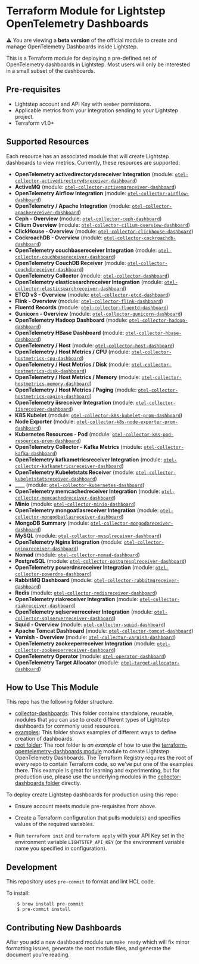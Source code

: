 # Terraform Module for Lightstep OpenTelemetry Dashboards

**:warning:** You are viewing a **beta version** of the official
module to create and manage OpenTelemetry Dashboards inside Lightstep.

This is a Terraform module for deploying a pre-defined set of OpenTelemetry dashboards in Lightstep. Most users will only be interested in a small subset of the dashboards.

## Pre-requisites

* Lightstep account and API Key with `member` permissons.
* Applicable metrics from your integration sending to your Lightstep project.
* Terraform v1.0+

## Supported Resources

Each resource has an associated module that will create Lightstep dashboards to view metrics. Currently, these resources are supported:

<!-- modules autogenerated section -->
* __OpenTelemetry activedirectorydsreceiver Integration__ (module: [`otel-collector-activedirectorydsreceiver-dashboard`](https://github.com/lightstep/terraform-opentelemetry-dashboards/tree/main/collector-dashboards/otel-collector-activedirectorydsreceiver-dashboard))
* __ActiveMQ__ (module: [`otel-collector-activemqreceiver-dashboard`](https://github.com/lightstep/terraform-opentelemetry-dashboards/tree/main/collector-dashboards/otel-collector-activemqreceiver-dashboard))
* __OpenTelemetry Airflow Integration__ (module: [`otel-collector-airflow-dashboard`](https://github.com/lightstep/terraform-opentelemetry-dashboards/tree/main/collector-dashboards/otel-collector-airflow-dashboard))
* __OpenTelemetry / Apache Integration__ (module: [`otel-collector-apachereceiver-dashboard`](https://github.com/lightstep/terraform-opentelemetry-dashboards/tree/main/collector-dashboards/otel-collector-apachereceiver-dashboard))
* __Ceph - Overview__ (module: [`otel-collector-ceph-dashboard`](https://github.com/lightstep/terraform-opentelemetry-dashboards/tree/main/collector-dashboards/otel-collector-ceph-dashboard))
* __Cilium Overview__ (module: [`otel-collector-cilium-overview-dashboard`](https://github.com/lightstep/terraform-opentelemetry-dashboards/tree/main/collector-dashboards/otel-collector-cilium-overview-dashboard))
* __ClickHouse - Overview__ (module: [`otel-collector-clickhouse-dashboard`](https://github.com/lightstep/terraform-opentelemetry-dashboards/tree/main/collector-dashboards/otel-collector-clickhouse-dashboard))
* __CockroachDB - Overview__ (module: [`otel-collector-cockroachdb-dashboard`](https://github.com/lightstep/terraform-opentelemetry-dashboards/tree/main/collector-dashboards/otel-collector-cockroachdb-dashboard))
* __OpenTelemetry couchbasereceiver Integration__ (module: [`otel-collector-couchbasereceiver-dashboard`](https://github.com/lightstep/terraform-opentelemetry-dashboards/tree/main/collector-dashboards/otel-collector-couchbasereceiver-dashboard))
* __OpenTelemetry CouchDB Receiver__ (module: [`otel-collector-couchdbreceiver-dashboard`](https://github.com/lightstep/terraform-opentelemetry-dashboards/tree/main/collector-dashboards/otel-collector-couchdbreceiver-dashboard))
* __OpenTelemetry Collector__ (module: [`otel-collector-dashboard`](https://github.com/lightstep/terraform-opentelemetry-dashboards/tree/main/collector-dashboards/otel-collector-dashboard))
* __OpenTelemetry elasticsearchreceiver Integration__ (module: [`otel-collector-elasticsearchreceiver-dashboard`](https://github.com/lightstep/terraform-opentelemetry-dashboards/tree/main/collector-dashboards/otel-collector-elasticsearchreceiver-dashboard))
* __ETCD v3 - Overview__ (module: [`otel-collector-etcd-dashboard`](https://github.com/lightstep/terraform-opentelemetry-dashboards/tree/main/collector-dashboards/otel-collector-etcd-dashboard))
* __Flink - Overview__ (module: [`otel-collector-flink-dashboard`](https://github.com/lightstep/terraform-opentelemetry-dashboards/tree/main/collector-dashboards/otel-collector-flink-dashboard))
* __Fluentd Records__ (module: [`otel-collector-fluentd-dashboard`](https://github.com/lightstep/terraform-opentelemetry-dashboards/tree/main/collector-dashboards/otel-collector-fluentd-dashboard))
* __Gunicorn - Overview__ (module: [`otel-collector-gunicorn-dashboard`](https://github.com/lightstep/terraform-opentelemetry-dashboards/tree/main/collector-dashboards/otel-collector-gunicorn-dashboard))
* __OpenTelemetry Hadoop Dashboard__ (module: [`otel-collector-hadoop-dashboard`](https://github.com/lightstep/terraform-opentelemetry-dashboards/tree/main/collector-dashboards/otel-collector-hadoop-dashboard))
* __OpenTelemetry HBase Dashboard__ (module: [`otel-collector-hbase-dashboard`](https://github.com/lightstep/terraform-opentelemetry-dashboards/tree/main/collector-dashboards/otel-collector-hbase-dashboard))
* __OpenTelemetry / Host__ (module: [`otel-collector-host-dashboard`](https://github.com/lightstep/terraform-opentelemetry-dashboards/tree/main/collector-dashboards/otel-collector-host-dashboard))
* __OpenTelemetry / Host Metrics / CPU__ (module: [`otel-collector-hostmetrics-cpu-dashboard`](https://github.com/lightstep/terraform-opentelemetry-dashboards/tree/main/collector-dashboards/otel-collector-hostmetrics-cpu-dashboard))
* __OpenTelemetry / Host Metrics / Disk__ (module: [`otel-collector-hostmetrics-disk-dashboard`](https://github.com/lightstep/terraform-opentelemetry-dashboards/tree/main/collector-dashboards/otel-collector-hostmetrics-disk-dashboard))
* __OpenTelemetry / Host Metrics / Memory__ (module: [`otel-collector-hostmetrics-memory-dashboard`](https://github.com/lightstep/terraform-opentelemetry-dashboards/tree/main/collector-dashboards/otel-collector-hostmetrics-memory-dashboard))
* __OpenTelemetry / Host Metrics / Paging__ (module: [`otel-collector-hostmetrics-paging-dashboard`](https://github.com/lightstep/terraform-opentelemetry-dashboards/tree/main/collector-dashboards/otel-collector-hostmetrics-paging-dashboard))
* __OpenTelemetry iisreceiver Integration__ (module: [`otel-collector-iisreceiver-dashboard`](https://github.com/lightstep/terraform-opentelemetry-dashboards/tree/main/collector-dashboards/otel-collector-iisreceiver-dashboard))
* __K8S Kubelet__ (module: [`otel-collector-k8s-kubelet-prom-dashboard`](https://github.com/lightstep/terraform-opentelemetry-dashboards/tree/main/collector-dashboards/otel-collector-k8s-kubelet-prom-dashboard))
* __Node Exporter__ (module: [`otel-collector-k8s-node-exporter-prom-dashboard`](https://github.com/lightstep/terraform-opentelemetry-dashboards/tree/main/collector-dashboards/otel-collector-k8s-node-exporter-prom-dashboard))
* __Kubernetes Resources - Pod__ (module: [`otel-collector-k8s-pod-resources-prom-dashboard`](https://github.com/lightstep/terraform-opentelemetry-dashboards/tree/main/collector-dashboards/otel-collector-k8s-pod-resources-prom-dashboard))
* __OpenTelemetry Collector - Kafka Metrics__ (module: [`otel-collector-kafka-dashboard`](https://github.com/lightstep/terraform-opentelemetry-dashboards/tree/main/collector-dashboards/otel-collector-kafka-dashboard))
* __OpenTelemetry kafkametricsreceiver Integration__ (module: [`otel-collector-kafkametricsreceiver-dashboard`](https://github.com/lightstep/terraform-opentelemetry-dashboards/tree/main/collector-dashboards/otel-collector-kafkametricsreceiver-dashboard))
* __OpenTelemetry Kubeletstats Receiver__ (module: [`otel-collector-kubeletstatsreceiver-dashboard`](https://github.com/lightstep/terraform-opentelemetry-dashboards/tree/main/collector-dashboards/otel-collector-kubeletstatsreceiver-dashboard))
* ____ (module: [`otel-collector-kubernetes-dashboard`](https://github.com/lightstep/terraform-opentelemetry-dashboards/tree/main/collector-dashboards/otel-collector-kubernetes-dashboard))
* __OpenTelemetry memcachedreceiver Integration__ (module: [`otel-collector-memcachedreceiver-dashboard`](https://github.com/lightstep/terraform-opentelemetry-dashboards/tree/main/collector-dashboards/otel-collector-memcachedreceiver-dashboard))
* __Minio__ (module: [`otel-collector-minio-dashboard`](https://github.com/lightstep/terraform-opentelemetry-dashboards/tree/main/collector-dashboards/otel-collector-minio-dashboard))
* __OpenTelemetry mongoatlasreceiver Integration__ (module: [`otel-collector-mongodbatlasreceiver-dashboard`](https://github.com/lightstep/terraform-opentelemetry-dashboards/tree/main/collector-dashboards/otel-collector-mongodbatlasreceiver-dashboard))
* __MongoDB Summary__ (module: [`otel-collector-mongodbreceiver-dashboard`](https://github.com/lightstep/terraform-opentelemetry-dashboards/tree/main/collector-dashboards/otel-collector-mongodbreceiver-dashboard))
* __MySQL__ (module: [`otel-collector-mysqlreceiver-dashboard`](https://github.com/lightstep/terraform-opentelemetry-dashboards/tree/main/collector-dashboards/otel-collector-mysqlreceiver-dashboard))
* __OpenTelemetry Nginx Integration__ (module: [`otel-collector-nginxreceiver-dashboard`](https://github.com/lightstep/terraform-opentelemetry-dashboards/tree/main/collector-dashboards/otel-collector-nginxreceiver-dashboard))
* __Nomad__ (module: [`otel-collector-nomad-dashboard`](https://github.com/lightstep/terraform-opentelemetry-dashboards/tree/main/collector-dashboards/otel-collector-nomad-dashboard))
* __PostgreSQL__ (module: [`otel-collector-postgresqlreceiver-dashboard`](https://github.com/lightstep/terraform-opentelemetry-dashboards/tree/main/collector-dashboards/otel-collector-postgresqlreceiver-dashboard))
* __OpenTelemetry powerdnsreceiver Integration__ (module: [`otel-collector-powerdns-dashboard`](https://github.com/lightstep/terraform-opentelemetry-dashboards/tree/main/collector-dashboards/otel-collector-powerdns-dashboard))
* __RabbitMQ Dashboard__ (module: [`otel-collector-rabbitmqreceiver-dashboard`](https://github.com/lightstep/terraform-opentelemetry-dashboards/tree/main/collector-dashboards/otel-collector-rabbitmqreceiver-dashboard))
* __Redis__ (module: [`otel-collector-redisreceiver-dashboard`](https://github.com/lightstep/terraform-opentelemetry-dashboards/tree/main/collector-dashboards/otel-collector-redisreceiver-dashboard))
* __OpenTelemetry riakreceiver Integration__ (module: [`otel-collector-riakreceiver-dashboard`](https://github.com/lightstep/terraform-opentelemetry-dashboards/tree/main/collector-dashboards/otel-collector-riakreceiver-dashboard))
* __OpenTelemetry sqlserverreceiver Integration__ (module: [`otel-collector-sqlserverreceiver-dashboard`](https://github.com/lightstep/terraform-opentelemetry-dashboards/tree/main/collector-dashboards/otel-collector-sqlserverreceiver-dashboard))
* __Squid - Overview__ (module: [`otel-collector-squid-dashboard`](https://github.com/lightstep/terraform-opentelemetry-dashboards/tree/main/collector-dashboards/otel-collector-squid-dashboard))
* __Apache Tomcat Dashboard__ (module: [`otel-collector-tomcat-dashboard`](https://github.com/lightstep/terraform-opentelemetry-dashboards/tree/main/collector-dashboards/otel-collector-tomcat-dashboard))
* __Varnish - Overview__ (module: [`otel-collector-varnish-dashboard`](https://github.com/lightstep/terraform-opentelemetry-dashboards/tree/main/collector-dashboards/otel-collector-varnish-dashboard))
* __OpenTelemetry zookeeperreceiver Integration__ (module: [`otel-collector-zookeeperreceiver-dashboard`](https://github.com/lightstep/terraform-opentelemetry-dashboards/tree/main/collector-dashboards/otel-collector-zookeeperreceiver-dashboard))
* __OpenTelemetry Operator__ (module: [`otel-operator-dashboard`](https://github.com/lightstep/terraform-opentelemetry-dashboards/tree/main/collector-dashboards/otel-operator-dashboard))
* __OpenTelemetry Target Allocator__ (module: [`otel-target-allocator-dashboard`](https://github.com/lightstep/terraform-opentelemetry-dashboards/tree/main/collector-dashboards/otel-target-allocator-dashboard))

<!-- end autogenerated section -->

## How to Use This Module

This repo has the following folder structure:

* [collector-dashboards](https://github.com/lightstep/terraform-opentelemetry-dashboards/tree/main/collector-dashboards): This folder contains standalone, reusable, modules that you can use to create different types of Lightstep dashboards for commonly uesd resources.
* [examples](https://github.com/lightstep/terraform-opentelemetry-dashboards/tree/main/examples): This folder shows examples of different ways to define creation of dashboards.
* [root folder](https://github.com/lightstep/terraform-opentelemetry-dashboards/tree/main): The root folder is *an example* of how to use the [terraform-opentelemetry-dashboards module](https://github.com/lightstep/terraform-opentelemetry-dashboards/tree/main) 
  module to create Lightstep OpenTelemetry Dashboards. The Terraform Registry requires the root of every repo to contain Terraform code, so we've put one of the examples there. This example is great for learning and experimenting, but for production use, please use the underlying modules in the [collector-dashboards folder](https://github.com/lightstep/terraform-opentelemetry-dashboards/tree/main/collector-dashboards) directly.

To deploy create Lightstep dashboards for production using this repo:

- Ensure account meets module pre-requisites from above.

- Create a Terraform configuration that pulls module(s) and specifies values
  of the required variables.

- Run `terraform init` and `terraform apply` with your API Key set in the environment variable `LIGHTSTEP_API_KEY` (or the environment variable name you specified in configuration).

## Development

This repository uses `pre-commit` to format and lint HCL code.

To install:

```
    $ brew install pre-commit
    $ pre-commit install
```
## Contributing New Dashboards

After you add a new dashboard module run `make ready` which will fix minor formatting issues, generate the root module files, and generate the document you're reading.
